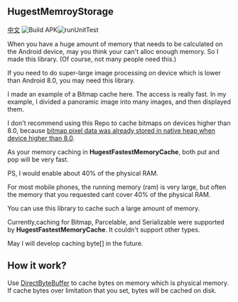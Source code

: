 HugestMemroyStorage
-----------
[中文](https://github.com/BruceWind/HugestFastestMemoryCache/blob/master/README_zh.md)
![Build APK](https://github.com/BruceWind/HugestFastestMemoryCache/workflows/Build%20APK/badge.svg?branch=master)![runUnitTest](https://github.com/BruceWind/HugestFastestMemoryCache/workflows/runUnitTest/badge.svg)


When you have a huge amount of memory that needs to be calculated on the Android device, may you think your can't alloc enough memory.
So I made this library. (Of course, not many people need this.)


If you need to do super-large image processing on device which is lower than Android 8.0, you may need this library.


I made an example of a Bitmap cache here. The access is really fast. In my example, I divided a panoramic image into many images, and then displayed them.


I don't recommend using this Repo to cache bitmaps on devices higher than 8.0, because [bitmap pixel data was already stored in native heap when device higher than 8.0](https://developer.android.google.cn/topic/performance/graphics/manage-memory).

As your memory caching in **HugestFastestMemoryCache**, both put and pop will be very fast.


PS, I would enable about 40% of the physical RAM.


For most mobile phones, the running memory (ram) is 
very large, but often the memory that you requested cant cover 40% of the physical RAM.


You can use this library to cache such a large amount of memory.

Currently,caching for Bitmap, Parcelable, and Serializable were supported by **HugestFastestMemoryCache**. It couldn't support other types. 

May I will develop caching byte[] in the future.

## How it work?
Use [DirectByteBuffer](https://chromium.googlesource.com/android_tools/+/2403/sdk/sources/android-22/java/nio/DirectByteBuffer.java) 
 to cache bytes on memory which is physical memory. If cache bytes over limitation that you set, bytes will be cached on disk.
